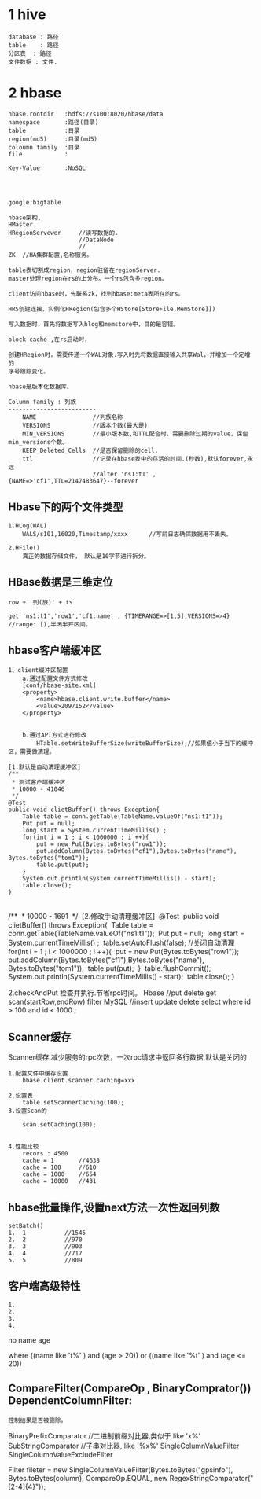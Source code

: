 1 hive
=================
	database : 路径
	table	 : 路径
	分区表	 : 路径
	文件数据 : 文件.


2 hbase
===============
	hbase.rootdir	:hdfs://s100:8020/hbase/data
	namespace		:路径(目录)
	table			:目录
	region(md5)		:目录(md5)
	coloumn family	:目录
	file			:
	
	Key-Value		:NoSQL




	google:bigtable 
	
	hbase架构,
	HMaster
	HRegionServewer		//读写数据的.
						//DataNode
						//
	ZK	//HA集群配置,名称服务。
	
	table表切割成region，region驻留在regionServer.
	master处理region在rs的上分布。一个rs包含多region。
	
	client访问hbase时，先联系zk，找到hbase:meta表所在的rs。
	
	HRS创建连接，实例化HRegion(包含多个HStore[StoreFile,MemStore]])
	
	写入数据时，首先将数据写入hlog和memstore中，目的是容错。
	
	block cache ,在rs启动时，
	
	创建HRegion时，需要传递一个WAL对象.写入时先将数据直接输入共享Wal，并增加一个定增的
	序号跟踪变化。
	
	hbase是版本化数据库。
	
	Column family : 列族
	-------------------------
		NAME				//列族名称
		VERSIONS			//版本个数(最大是)
		MIN_VERSIONS		//最小版本数,和TTL配合时，需要删除过期的value，保留min_versions个数。
		KEEP_Deleted_Cells	//是否保留删除的cell.
		ttl					//记录在hbase表中的存活的时间.(秒数),默认forever,永远
							//alter 'ns1:t1' , {NAME=>'cf1',TTL=2147483647}--forever


Hbase下的两个文件类型
-------------------------
	1.HLog(WAL)
		WALS/s101,16020,Timestamp/xxxx		//写前日志确保数据用不丢失。
	
	2.HFile()
		真正的数据存储文件， 默认是10字节进行拆分。

HBase数据是三维定位
--------------------
	row + '列(族)' + ts
	
	get 'ns1:t1','row1','cf1:name' , {TIMERANGE=>[1,5],VERSIONS=>4}	//range: [),半闭半开区间。

hbase客户端缓冲区
-------------------
	1、client缓冲区配置
		a.通过配置文件方式修改
		[conf/hbase-site.xml]
		<property>
			<name>hbase.client.write.buffer</name>
			<value>2097152</value>
		</property>


		b.通过API方式进行修改
			HTable.setWriteBufferSize(writeBufferSize);//如果值小于当下的缓冲区，需要做清理。
	
	[1.默认是自动清理缓冲区]
	/**
	 * 测试客户端缓冲区
	 * 10000 - 41046
	 */
	@Test
	public void clietBuffer() throws Exception{
		Table table = conn.getTable(TableName.valueOf("ns1:t1"));
		Put put = null; 
		long start = System.currentTimeMillis() ;
		for(int i = 1 ; i < 1000000 ; i ++){
			put = new Put(Bytes.toBytes("row1"));
			put.addColumn(Bytes.toBytes("cf1"),Bytes.toBytes("name"), Bytes.toBytes("tom1"));
			table.put(put);
		}
		System.out.println(System.currentTimeMillis() - start);
		table.close();
	}


​	
​	/**
​	 * 10000 - 1691
​	 */
​	[2.修改手动清理缓冲区]
​	@Test
​	public void clietBuffer() throws Exception{
​		Table table = conn.getTable(TableName.valueOf("ns1:t1"));
​		Put put = null; 
​		long start = System.currentTimeMillis() ;
​		table.setAutoFlush(false);				//关闭自动清理
​		for(int i = 1 ; i < 1000000 ; i ++){
​			put = new Put(Bytes.toBytes("row1"));
​			put.addColumn(Bytes.toBytes("cf1"),Bytes.toBytes("name"), Bytes.toBytes("tom1"));
​			table.put(put);
​		}
​		table.flushCommit();
​		System.out.println(System.currentTimeMillis() - start);
​		table.close();
​	}

2.checkAndPut
	检查并执行.节省rpc时间。
	Hbase		//put delete get scan(startRow,endRow) filter 
	MySQL		//insert update delete select where id > 100 and id < 1000 ;

## Scanner缓存

Scanner缓存,减少服务的rpc次数，一次rpc请求中返回多行数据,默认是关闭的

	1.配置文件中缓存设置
		hbase.client.scanner.caching=xxx
	
	2.设置表
		table.setScannerCaching(100);
	3.设置Scan的
	
		scan.setCaching(100);


	4.性能比较
		recors : 4500 
		cache = 1		//4638
		cache = 100		//610
		cache = 1000	//654
		cache = 10000	//431

hbase批量操作,设置next方法一次性返回列数
-----------------------------------------
	setBatch()
	1.	1			//1545
	2.	2			//970
	3.	3			//903
	4.	4			//717
	5.	5			//809

客户端高级特性
-------------------------
	1.
	2.
	3.
	4.

no name age

where ((name like 't%' ) and (age > 20))
						or 
	((name like '%t' ) and (age <= 20))

CompareFilter(CompareOp , BinaryComprator())
DependentColumnFilter:
-------------------------
	控制结果是否被删除。

BinaryPrefixComparator		//二进制前缀对比器,类似于 like 'x%'
SubStringComparator			//子串对比器, like '%x%'
SingleColumnValueFilter
SingleColumnValueExcludeFilter


Filter fileter = new SingleColumnValueFilter(Bytes.toBytes("gpsinfo"),
												Bytes.toBytes(column), 
												CompareOp.EQUAL,
												new RegexStringComparator("[2-4]{4}"));